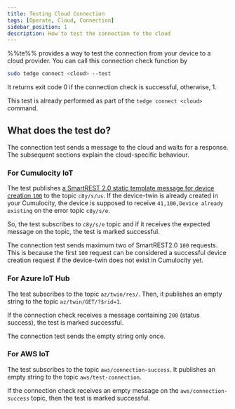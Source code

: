 ```yaml
---
title: Testing Cloud Connection
tags: [Operate, Cloud, Connection]
sidebar_position: 1
description: How to test the connection to the cloud
---
```


%%te%% provides a way to test the connection from your device to a cloud provider.
You can call this connection check function by

```sh
sudo tedge connect <cloud> --test
```

It returns exit code 0 if the connection check is successful, otherwise, 1.

This test is already performed as part of the `tedge connect <cloud>` command.

## What does the test do?

The connection test sends a message to the cloud and waits for a response.
The subsequent sections explain the cloud-specific behaviour.

### For Cumulocity IoT

The test publishes [a SmartREST 2.0 static template message for device creation `100`](https://cumulocity.com/guides/device-sdk/mqtt/#a-nameinventory-templatesinventory-templates-1xxa) to the topic `c8y/s/us`.
If the device-twin is already created in your Cumulocity,
the device is supposed to receive `41,100,Device already existing` on the error topic `c8y/s/e`.

So, the test subscribes to `c8y/s/e` topic and if it receives the expected message on the topic, the test is marked successful.

The connection test sends maximum two of SmartREST2.0 `100` requests.
This is because the first `100` request can be considered a successful device creation request if the device-twin does not exist in Cumulocity yet.

### For Azure IoT Hub

The test subscribes to the topic `az/twin/res/`.
Then, it publishes an empty string to the topic `az/twin/GET/?$rid=1`. 

If the connection check receives a message containing `200` (status success), the test is marked successful.

The connection test sends the empty string only once.

### For AWS IoT

The test subscribes to the topic `aws/connection-success`.
It publishes an empty string to the topic `aws/test-connection`.

If the connection check receives an empty message on the `aws/connection-success` topic, then the test is marked successful.
